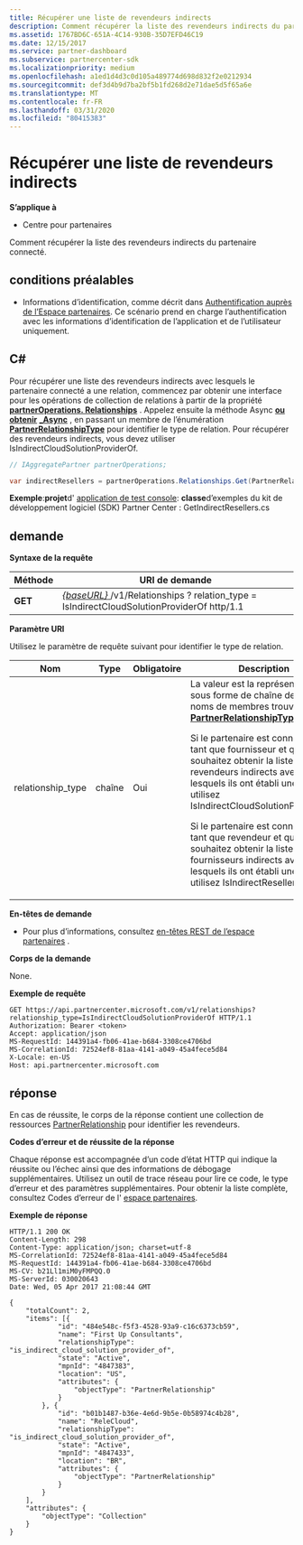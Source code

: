 ```yaml
---
title: Récupérer une liste de revendeurs indirects
description: Comment récupérer la liste des revendeurs indirects du partenaire connecté.
ms.assetid: 1767BD6C-651A-4C14-930B-35D7EFD46C19
ms.date: 12/15/2017
ms.service: partner-dashboard
ms.subservice: partnercenter-sdk
ms.localizationpriority: medium
ms.openlocfilehash: a1ed1d4d3c0d105a489774d698d832f2e0212934
ms.sourcegitcommit: def3d4b9d7ba2bf5b1fd268d2e71dae5d5f65a6e
ms.translationtype: MT
ms.contentlocale: fr-FR
ms.lasthandoff: 03/31/2020
ms.locfileid: "80415383"
---
```

# <a name="retrieve-a-list-of-indirect-resellers"></a>Récupérer une liste de revendeurs indirects


**S’applique à**

- Centre pour partenaires

Comment récupérer la liste des revendeurs indirects du partenaire connecté.

## <a name="span-idprerequisitesspan-idprerequisitesspan-idprerequisitesprerequisites"></a><span id="Prerequisites"/><span id="prerequisites"/><span id="PREREQUISITES"/>conditions préalables


- Informations d’identification, comme décrit dans [Authentification auprès de l’Espace partenaires](partner-center-authentication.md). Ce scénario prend en charge l’authentification avec les informations d’identification de l’application et de l’utilisateur uniquement.

## <a name="span-idc_span-idc_c"></a><span id="C_"/><span id="c_"/>C#


Pour récupérer une liste des revendeurs indirects avec lesquels le partenaire connecté a une relation, commencez par obtenir une interface pour les opérations de collection de relations à partir de la propriété [**partnerOperations. Relationships**](https://docs.microsoft.com/dotnet/api/microsoft.store.partnercenter.ipartner.relationships) . Appelez ensuite la méthode Async [**ou obtenir**](https://docs.microsoft.com/dotnet/api/microsoft.store.partnercenter.relationships.irelationshipcollection.get) [ **\_Async**](https://docs.microsoft.com/dotnet/api/microsoft.store.partnercenter.relationships.irelationshipcollection.getasync) , en passant un membre de l’énumération [**PartnerRelationshipType**](https://docs.microsoft.com/dotnet/api/microsoft.store.partnercenter.models.relationships.partnerrelationshiptype) pour identifier le type de relation. Pour récupérer des revendeurs indirects, vous devez utiliser IsIndirectCloudSolutionProviderOf.

``` csharp
// IAggregatePartner partnerOperations;

var indirectResellers = partnerOperations.Relationships.Get(PartnerRelationshipType.IsIndirectCloudSolutionProviderOf);
```

**Exemple**:**projet**d' [application de test console](console-test-app.md): **classe**d’exemples du kit de développement logiciel (SDK) Partner Center : GetIndirectResellers.cs

## <a name="span-idrequestspan-idrequestspan-idrequestrequest"></a><span id="Request"/><span id="request"/><span id="REQUEST"/>demande


**Syntaxe de la requête**

| Méthode  | URI de demande                                                                                                                |
|---------|----------------------------------------------------------------------------------------------------------------------------|
| **GET** | [ *{baseURL}* ](partner-center-rest-urls.md)/v1/Relationships ? relation\_type = IsIndirectCloudSolutionProviderOf http/1.1 |

 

**Paramètre URI**

Utilisez le paramètre de requête suivant pour identifier le type de relation.

<table>
<colgroup>
<col width="25%" />
<col width="25%" />
<col width="25%" />
<col width="25%" />
</colgroup>
<thead>
<tr class="header">
<th>Nom</th>
<th>Type</th>
<th>Obligatoire</th>
<th>Description</th>
</tr>
</thead>
<tbody>
<tr class="odd">
<td>relationship_type</td>
<td>chaîne</td>
<td>Oui</td>
<td>La valeur est la représentation sous forme de chaîne de l’un des noms de membres trouvés dans <a href="https://docs.microsoft.com/dotnet/api/microsoft.store.partnercenter.models.relationships.partnerrelationshiptype"><strong>PartnerRelationshipType</strong></a>.
<p>Si le partenaire est connecté en tant que fournisseur et que vous souhaitez obtenir la liste des revendeurs indirects avec lesquels ils ont établi une relation, utilisez IsIndirectCloudSolutionProviderOf.</p>
<p>Si le partenaire est connecté en tant que revendeur et que vous souhaitez obtenir la liste des fournisseurs indirects avec lesquels ils ont établi une relation, utilisez IsIndirectResellerOf.</p></td>
</tr>
</tbody>
</table>

 

**En-têtes de demande**

- Pour plus d’informations, consultez [en-têtes REST de l’espace partenaires](headers.md) .

**Corps de la demande**

None.

**Exemple de requête**

```http
GET https://api.partnercenter.microsoft.com/v1/relationships?relationship_type=IsIndirectCloudSolutionProviderOf HTTP/1.1
Authorization: Bearer <token>
Accept: application/json
MS-RequestId: 144391a4-fb06-41ae-b684-3308ce4706bd
MS-CorrelationId: 72524ef8-81aa-4141-a049-45a4fece5d84
X-Locale: en-US
Host: api.partnercenter.microsoft.com
```

## <a name="span-idresponsespan-idresponsespan-idresponseresponse"></a><span id="Response"/><span id="response"/><span id="RESPONSE"/>réponse


En cas de réussite, le corps de la réponse contient une collection de ressources [PartnerRelationship](relationships-resources.md) pour identifier les revendeurs.

**Codes d’erreur et de réussite de la réponse**

Chaque réponse est accompagnée d’un code d’état HTTP qui indique la réussite ou l’échec ainsi que des informations de débogage supplémentaires. Utilisez un outil de trace réseau pour lire ce code, le type d’erreur et des paramètres supplémentaires. Pour obtenir la liste complète, consultez Codes d’erreur de l' [espace partenaires](error-codes.md).

**Exemple de réponse**

```http
HTTP/1.1 200 OK
Content-Length: 298
Content-Type: application/json; charset=utf-8
MS-CorrelationId: 72524ef8-81aa-4141-a049-45a4fece5d84
MS-RequestId: 144391a4-fb06-41ae-b684-3308ce4706bd
MS-CV: b21Ll1miM0yFMPQQ.0
MS-ServerId: 030020643
Date: Wed, 05 Apr 2017 21:08:44 GMT

{
    "totalCount": 2,
    "items": [{
            "id": "484e548c-f5f3-4528-93a9-c16c6373cb59",
            "name": "First Up Consultants",
            "relationshipType": "is_indirect_cloud_solution_provider_of",
            "state": "Active",
            "mpnId": "4847383",
            "location": "US",
            "attributes": {
                "objectType": "PartnerRelationship"
            }
        }, {
            "id": "b01b1487-b36e-4e6d-9b5e-0b58974c4b28",
            "name": "ReleCloud",
            "relationshipType": "is_indirect_cloud_solution_provider_of",
            "state": "Active",
            "mpnId": "4847433",
            "location": "BR",
            "attributes": {
                "objectType": "PartnerRelationship"
            }
        }
    ],
    "attributes": {
        "objectType": "Collection"
    }
}
```

 

 




